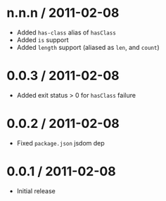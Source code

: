 
n.n.n / 2011-02-08 
==================

  * Added `has-class` alias of `hasClass`
  * Added `is` support
  * Added `length` support (aliased as `len`, and `count`)

0.0.3 / 2011-02-08 
==================

  * Added exit status > 0 for `hasClass` failure

0.0.2 / 2011-02-08 
==================

  * Fixed `package.json` jsdom dep

0.0.1 / 2011-02-08 
==================

  * Initial release